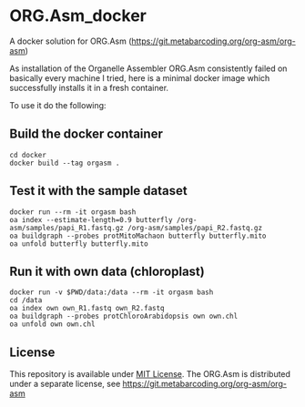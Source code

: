 # ORG.Asm_docker
A docker solution for ORG.Asm (https://git.metabarcoding.org/org-asm/org-asm)

As installation of the Organelle Assembler ORG.Asm consistently failed on basically every machine I tried, here is a minimal docker image which successfully installs it in a fresh container.

To use it do the following:

## Build the docker container
```
cd docker
docker build --tag orgasm .
```

## Test it with the sample dataset
```
docker run --rm -it orgasm bash
oa index --estimate-length=0.9 butterfly /org-asm/samples/papi_R1.fastq.gz /org-asm/samples/papi_R2.fastq.gz
oa buildgraph --probes protMitoMachaon butterfly butterfly.mito
oa unfold butterfly butterfly.mito
```

## Run it with own data (chloroplast)
```
docker run -v $PWD/data:/data --rm -it orgasm bash
cd /data
oa index own own_R1.fastq own_R2.fastq
oa buildgraph --probes protChloroArabidopsis own own.chl
oa unfold own own.chl
```

## License
This repository is available under [MIT License](LICENSE).
The ORG.Asm is distributed under a separate license, see https://git.metabarcoding.org/org-asm/org-asm
